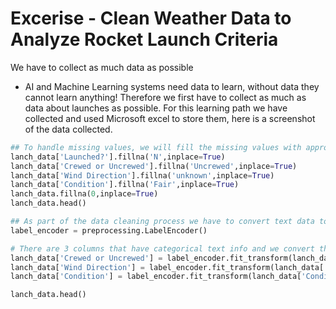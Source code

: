 # Excerise - Clean Weather Data to Analyze Rocket Launch Criteria

We have to collect as much data as possible
 - AI and Machine Learning systems need data to learn, without data they cannot learn anything!
 Therefore we first have to collect as much as data about launches as possible. For this learning path we have collected and used Microsoft excel to store them, here is a screenshot of the data collected. 

 ```Python
## To handle missing values, we will fill the missing values with appropriate values 
lanch_data['Launched?'].fillna('N',inplace=True)
lanch_data['Crewed or Uncrewed'].fillna('Uncrewed',inplace=True)
lanch_data['Wind Direction'].fillna('unknown',inplace=True)
lanch_data['Condition'].fillna('Fair',inplace=True)
lanch_data.fillna(0,inplace=True)
lanch_data.head()
 ```

 ```Python
## As part of the data cleaning process we have to convert text data to numerical because computers only understand numbers
label_encoder = preprocessing.LabelEncoder()

# There are 3 columns that have categorical text info and we convert them to numbers
lanch_data['Crewed or Uncrewed'] = label_encoder.fit_transform(lanch_data['Crewed or Uncrewed'])
lanch_data['Wind Direction'] = label_encoder.fit_transform(lanch_data['Wind Direction'])
lanch_data['Condition'] = label_encoder.fit_transform(lanch_data['Condition'])
```

```Python
lanch_data.head()
```